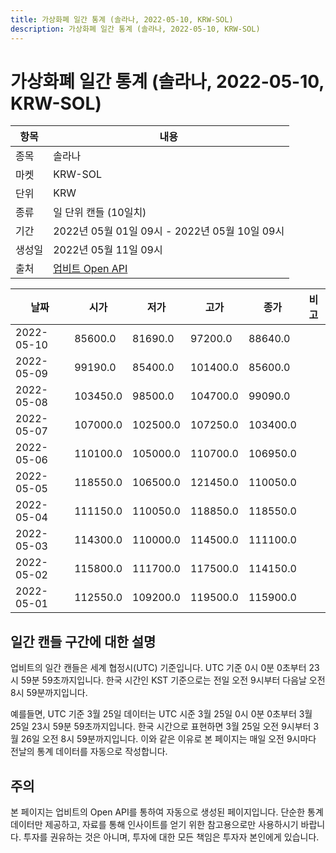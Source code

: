 ```yaml
---
title: 가상화폐 일간 통계 (솔라나, 2022-05-10, KRW-SOL)
description: 가상화폐 일간 통계 (솔라나, 2022-05-10, KRW-SOL)
---
```



가상화폐 일간 통계 (솔라나, 2022-05-10, KRW-SOL)
===

|항목|내용|
|--|--|
|종목|솔라나|
|마켓|KRW-SOL|
|단위|KRW|
|종류|일 단위 캔들 (10일치)|
|기간|2022년 05월 01일 09시 - 2022년 05월 10일 09시|
|생성일|2022년 05월 11일 09시|
|출처|[업비트 Open API](https://docs.upbit.com)|


|날짜|시가|저가|고가|종가|비고|
|--|--|--|--|--|--|
|2022-05-10|85600.0|81690.0|97200.0|88640.0|    |
|2022-05-09|99190.0|85400.0|101400.0|85600.0|    |
|2022-05-08|103450.0|98500.0|104700.0|99090.0|    |
|2022-05-07|107000.0|102500.0|107250.0|103400.0|    |
|2022-05-06|110100.0|105000.0|110700.0|106950.0|    |
|2022-05-05|118550.0|106500.0|121450.0|110050.0|    |
|2022-05-04|111150.0|110050.0|118850.0|118550.0|    |
|2022-05-03|114300.0|110000.0|114500.0|111100.0|    |
|2022-05-02|115800.0|111700.0|117500.0|114150.0|    |
|2022-05-01|112550.0|109200.0|119500.0|115900.0|    |


일간 캔들 구간에 대한 설명
---


업비트의 일간 캔들은 세계 협정시(UTC) 기준입니다. 
UTC 기준 0시 0분 0초부터 23시 59분 59초까지입니다. 
한국 시간인 KST 기준으로는 전일 오전 9시부터 다음날 오전 8시 59분까지입니다. 


예를들면, UTC 기준 3월 25일 데이터는 UTC 시준 3월 25일 0시 0분 0초부터 3월 25일 23시 59분 59초까지입니다. 
한국 시간으로 표현하면 3월 25일 오전 9시부터 3월 26일 오전 8시 59분까지입니다. 
이와 같은 이유로 본 페이지는 매일 오전 9시마다 전날의 통계 데이터를 자동으로 작성합니다. 


주의
---


본 페이지는 업비트의 Open API를 통하여 자동으로 생성된 페이지입니다. 
단순한 통계 데이터만 제공하고, 자료를 통해 인사이트를 얻기 위한 참고용으로만 사용하시기 바랍니다. 
투자를 권유하는 것은 아니며, 투자에 대한 모든 책임은 투자자 본인에게 있습니다. 
